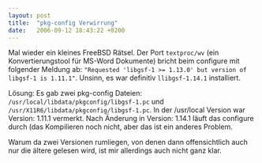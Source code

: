 ```yaml
---
layout: post
title:  "pkg-config Verwirrung"
date:   2006-09-12 18:43:22 +0200
---
```


Mal wieder ein kleines FreeBSD Rätsel. Der Port `textproc/wv` (ein
Konvertierungstool für MS-Word Dokumente) bricht beim configure mit folgender
Meldung ab: `"Requested 'libgsf-1 >= 1.13.0' but version of libgsf-1 is 1.11.1"`.
Unsinn, es war definitiv `llibgsf-1.14.1` installiert.

Lösung: Es gab zwei pkg-config Dateien:
`/usr/local/libdata/pkgconfig/libgsf-1.pc` und
`/usr/X11R6/libdata/pkgconfig/libgsf-1.pc`. In der /usr/local Version war
Version: 1.11.1 vermerkt. Nach Änderung in Version: 1.14.1 läuft das configure
durch (das Kompilieren noch nicht, aber das ist ein anderes Problem.

Warum da zwei Versionen rumliegen, von denen dann offensichtlich auch nur die
ältere gelesen wird, ist mir allerdings auch nicht ganz klar.
